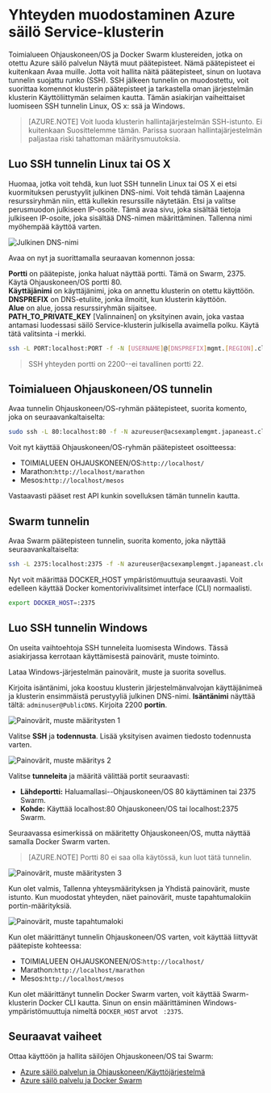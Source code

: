 <properties
   pageTitle="Yhteyden muodostaminen Azure säilö Service-klusterin | Microsoft Azure"
   description="Muodosta yhteys Azure säilö Service-klusterin SSH tunnelin käyttämällä."
   services="container-service"
   documentationCenter=""
   authors="rgardler"
   manager="timlt"
   editor=""
   tags="acs, azure-container-service"
   keywords="Docker, säilöt-mikro-palveluja, Ohjauskoneen/OS, Azure"/>

<tags
   ms.service="container-service"
   ms.devlang="na"
   ms.topic="get-started-article"
   ms.tgt_pltfrm="na"
   ms.workload="na"
   ms.date="09/13/2016"
   ms.author="rogardle"/>


# <a name="connect-to-an-azure-container-service-cluster"></a>Yhteyden muodostaminen Azure säilö Service-klusterin

Toimialueen Ohjauskoneen/OS ja Docker Swarm klustereiden, jotka on otettu Azure säilö palvelun Näytä muut päätepisteet. Nämä päätepisteet ei kuitenkaan Avaa muille. Jotta voit hallita näitä päätepisteet, sinun on luotava tunnelin suojattu runko (SSH). SSH jälkeen tunnelin on muodostettu, voit suorittaa komennot klusterin päätepisteet ja tarkastella oman järjestelmän klusterin Käyttöliittymän selaimen kautta. Tämän asiakirjan vaiheittaiset luomiseen SSH tunnelin Linux, OS x: ssä ja Windows.

>[AZURE.NOTE] Voit luoda klusterin hallintajärjestelmän SSH-istunto. Ei kuitenkaan Suosittelemme tämän. Parissa suoraan hallintajärjestelmän paljastaa riski tahattoman määritysmuutoksia.   

## <a name="create-an-ssh-tunnel-on-linux-or-os-x"></a>Luo SSH tunnelin Linux tai OS X

Huomaa, jotka voit tehdä, kun luot SSH tunnelin Linux tai OS X ei etsi kuormituksen perustyylit julkinen DNS-nimi. Voit tehdä tämän Laajenna resurssiryhmän niin, että kullekin resurssille näytetään. Etsi ja valitse perusmuodon julkiseen IP-osoite. Tämä avaa sivu, joka sisältää tietoja julkiseen IP-osoite, joka sisältää DNS-nimen määrittäminen. Tallenna nimi myöhempää käyttöä varten. <br />


![Julkinen DNS-nimi](media/pubdns.png)

Avaa on nyt ja suorittamalla seuraavan komennon jossa:

**Portti** on päätepiste, jonka haluat näyttää portti. Tämä on Swarm, 2375. Käytä Ohjauskoneen/OS portti 80.  
**Käyttäjänimi** on käyttäjänimi, joka on annettu klusterin on otettu käyttöön.  
**DNSPREFIX** on DNS-etuliite, jonka ilmoitit, kun klusterin käyttöön.  
**Alue** on alue, jossa resurssiryhmän sijaitsee.  
**PATH_TO_PRIVATE_KEY** [Valinnainen] on yksityinen avain, joka vastaa antamasi luodessasi säilö Service-klusterin julkisella avaimella polku. Käytä tätä valitsinta -i merkki.

```bash
ssh -L PORT:localhost:PORT -f -N [USERNAME]@[DNSPREFIX]mgmt.[REGION].cloudapp.azure.com -p 2200
```
> SSH yhteyden portti on 2200--ei tavallinen portti 22.

## <a name="dcos-tunnel"></a>Toimialueen Ohjauskoneen/OS tunnelin

Avaa tunnelin Ohjauskoneen/OS-ryhmän päätepisteet, suorita komento, joka on seuraavankaltaiselta:

```bash
sudo ssh -L 80:localhost:80 -f -N azureuser@acsexamplemgmt.japaneast.cloudapp.azure.com -p 2200
```

Voit nyt käyttää Ohjauskoneen/OS-ryhmän päätepisteet osoitteessa:

- TOIMIALUEEN OHJAUSKONEEN/OS:`http://localhost/`
- Marathon:`http://localhost/marathon`
- Mesos:`http://localhost/mesos`

Vastaavasti pääset rest API kunkin sovelluksen tämän tunnelin kautta.

## <a name="swarm-tunnel"></a>Swarm tunnelin

Avaa Swarm päätepisteen tunnelin, suorita komento, joka näyttää seuraavankaltaiselta:

```bash
ssh -L 2375:localhost:2375 -f -N azureuser@acsexamplemgmt.japaneast.cloudapp.azure.com -p 2200
```

Nyt voit määrittää DOCKER_HOST ympäristömuuttuja seuraavasti. Voit edelleen käyttää Docker komentorivivalitsimet interface (CLI) normaalisti.

```bash
export DOCKER_HOST=:2375
```

## <a name="create-an-ssh-tunnel-on-windows"></a>Luo SSH tunnelin Windows

On useita vaihtoehtoja SSH tunneleita luomisesta Windows. Tässä asiakirjassa kerrotaan käyttämisestä painovärit, muste toiminto.

Lataa Windows-järjestelmän painovärit, muste ja suorita sovellus.

Kirjoita isäntänimi, joka koostuu klusterin järjestelmänvalvojan käyttäjänimeä ja klusterin ensimmäistä perustyyliä julkinen DNS-nimi. **Isäntänimi** näyttää tältä: `adminuser@PublicDNS`. Kirjoita 2200 **portin**.

![Painovärit, muste määritysten 1](media/putty1.png)

Valitse **SSH** ja **todennusta**. Lisää yksityisen avaimen tiedosto todennusta varten.

![Painovärit, muste määritys 2](media/putty2.png)

Valitse **tunneleita** ja määritä välittää portit seuraavasti:
- **Lähdeportti:** Haluamallasi--Ohjauskoneen/OS 80 käyttäminen tai 2375 Swarm.
- **Kohde:** Käyttää localhost:80 Ohjauskoneen/OS tai localhost:2375 Swarm.

Seuraavassa esimerkissä on määritetty Ohjauskoneen/OS, mutta näyttää samalla Docker Swarm varten.

>[AZURE.NOTE] Portti 80 ei saa olla käytössä, kun luot tätä tunnelin.

![Painovärit, muste määritysten 3](media/putty3.png)

Kun olet valmis, Tallenna yhteysmäärityksen ja Yhdistä painovärit, muste istunto. Kun muodostat yhteyden, näet painovärit, muste tapahtumalokiin portin-määrityksiä.

![Painovärit, muste tapahtumaloki](media/putty4.png)

Kun olet määrittänyt tunnelin Ohjauskoneen/OS varten, voit käyttää liittyvät päätepiste kohteessa:

- TOIMIALUEEN OHJAUSKONEEN/OS:`http://localhost/`
- Marathon:`http://localhost/marathon`
- Mesos:`http://localhost/mesos`

Kun olet määrittänyt tunnelin Docker Swarm varten, voit käyttää Swarm-klusterin Docker CLI kautta. Sinun on ensin määrittäminen Windows-ympäristömuuttuja nimeltä `DOCKER_HOST` arvot ` :2375`.

## <a name="next-steps"></a>Seuraavat vaiheet

Ottaa käyttöön ja hallita säilöjen Ohjauskoneen/OS tai Swarm:

- [Azure säilö palvelun ja Ohjauskoneen/Käyttöjärjestelmä](container-service-mesos-marathon-rest.md)
- [Azure säilö palvelu ja Docker Swarm](container-service-docker-swarm.md)
